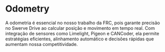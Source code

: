 # Odometry
A odometria é essencial no nosso trabalho da FRC, pois garante precisão no Swerve Drive ao calcular posição e movimento em tempo real. Com integração de sensores como Limelight, Pigeon e CANCoder, ela permite estratégias eficientes, alinhamento automático e decisões rápidas que aumentam nossa competitividade.
